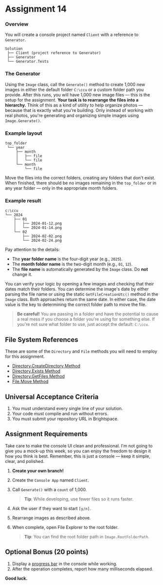 # Assignment 14

### Overview

You will create a console project named `Client` with a reference to `Generator`. 

```text
Solution
 ├── Client (project reference to Generator)
 ├── Generator
 └── Generator.Tests
```

### The Generator

Using the `Image` class, call the `Generate()` method to create 1,000 new images in either the default folder `C:\ccu` or a custom folder path you provide. After this runs, you will have 1,000 new image files — this is the setup for the assignment. **Your task is to rearrange the files into a hierarchy.**  Think of this as a kind of utility to help organize photos — because that is exactly what you're building. Only instead of working with real photos, you're generating and organizing simple images using `Image.Generate()`.

### Example layout

```text
top_folder
 └── year
     ├── month
     │   ├── file
     │   └── file
     └── month
         └── file
```

Move the files into the correct folders, creating any folders that don't exist. When finished, there should be no images remaining in the `top_folder` or in any year folder — only in the appropriate month folders.

### Example result

```text
c:\ccu
└── 2024
    ├── 01
    │   ├── 2024-01-12.png
    │   └── 2024-01-14.png
    └── 02
        ├── 2024-02-02.png
        └── 2024-02-24.png
```

Pay attention to the details:

- The **year folder name** is the four-digit year (e.g., `2025`).
- The **month folder name** is the two-digit month (e.g., `01`, `12`).
- The **file name** is automatically generated by the `Image` class. Do **not** change it.

You can verify your logic by opening a few images and checking that their dates match their folders. You can determine the image's date by either parsing the file name or using the static `GetFileCreationUtc()` method in the `Image` class. Both approaches return the same date. In either case, the date value is the key to determining the correct folder path to move the file.

> **Be careful!** You are passing in a folder and have the potential to cause a real mess if you choose a folder you're using for something else. If you're not sure what folder to use, just accept the default: `C:\ccu`.

## File System References

These are some of the `Directory` and `File` methods you will need to employ for this assignment.

 * [Directory.CreateDirectory Method](https://learn.microsoft.com/en-us/dotnet/api/system.io.directory.createdirectory?view=net-9.0)
 * [Directory.Exists Method](https://learn.microsoft.com/en-us/dotnet/api/system.io.directory.exists?view=net-9.0)
 * [Directory.GetFiles Method](https://learn.microsoft.com/en-us/dotnet/api/system.io.directory.getfiles?view=net-9.0)
 * [File.Move Method](https://learn.microsoft.com/en-us/dotnet/api/system.io.file.move?view=net-9.0)

## Universal Acceptance Criteria

1. You must understand every single line of your solution.
2. Your code must compile and run without errors.
3. You must submit your repository URL in Brightspace.

## Assignment Requirements

Take care to make the console UI clean and professional. I'm not going to give you a mock-up this week, so you can enjoy the freedom to design it how you think is best. Remember, this is just a console — keep it simple, clear, and polished.

1. **Create your own branch!**
2. Create the `Console App` named `Client`.
3. Call `Generate()` with a `count` of 1,000.  

   > **Tip**: While developing, use fewer files so it runs faster.

4. Ask the user if they want to start `[y/n]`.
5. Rearrange images as described above.
6. When complete, open File Explorer to the root folder.  

   > **Tip**: You can find the root folder path in `Image.RootFolderPath`.

## Optional Bonus (20 points)

1. Display a [progress bar](https://spectreconsole.net/live/progress) in the console while working.
2. After the operation completes, report how many milliseconds elapsed.

**Good luck.**